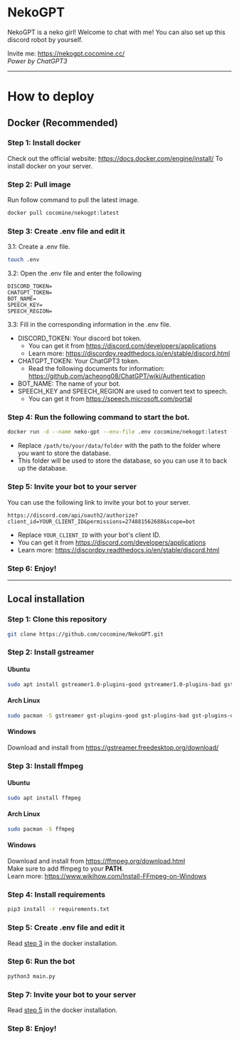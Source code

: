 NekoGPT
===
NekoGPT is a neko girl! Welcome to chat with me!
You can also set up this discord robot by yourself.

Invite me: https://nekogpt.cocomine.cc/ <br>
*Power by ChatGPT3*
<hr>

# How to deploy

## Docker (Recommended)
### Step 1: Install docker
Check out the official website: https://docs.docker.com/engine/install/
To install docker on your server.

### Step 2: Pull image
Run follow command to pull the latest image.
```bash 
docker pull cocomine/nekogpt:latest
```

### Step 3: Create .env file and edit it
3.1: Create a .env file.
```bash
touch .env
```
3.2: Open the .env file and enter the following
```dotenv
DISCORD_TOKEN=
CHATGPT_TOKEN=
BOT_NAME=
SPEECH_KEY=
SPEECH_REGION=
```

3.3: Fill in the corresponding information in the .env file.
- DISCORD_TOKEN: Your discord bot token. 
  - You can get it from https://discord.com/developers/applications
  - Learn more: https://discordpy.readthedocs.io/en/stable/discord.html
- CHATGPT_TOKEN: Your ChatGPT3 token.
    - Read the following documents for information: https://github.com/acheong08/ChatGPT/wiki/Authentication
- BOT_NAME: The name of your bot.
- SPEECH_KEY and SPEECH_REGION are used to convert text to speech.
    - You can get it from https://speech.microsoft.com/portal

### Step 4: Run the following command to start the bot.
```bash
docker run -d --name neko-gpt --env-file .env cocomine/nekogpt:latest --restart=always ---mount type=bind,source=/path/to/your/data/folder,target=/database
```
- Replace `/path/to/your/data/folder` with the path to the folder where you want to store the database.
- This folder will be used to store the database, so you can use it to back up the database.

### Step 5: Invite your bot to your server
You can use the following link to invite your bot to your server.
```
https://discord.com/api/oauth2/authorize?client_id=YOUR_CLIENT_ID&permissions=274881562688&scope=bot
```
- Replace `YOUR_CLIENT_ID` with your bot's client ID.
- You can get it from https://discord.com/developers/applications
- Learn more: https://discordpy.readthedocs.io/en/stable/discord.html

### Step 6: Enjoy!

<hr>

## Local installation
### Step 1: Clone this repository
```bash
git clone https://github.com/cocomine/NekoGPT.git
```

### Step 2: Install gstreamer
#### Ubuntu
```bash
sudo apt install gstreamer1.0-plugins-good gstreamer1.0-plugins-bad gstreamer1.0-plugins-ugly
```
#### Arch Linux
```bash
sudo pacman -S gstreamer gst-plugins-good gst-plugins-bad gst-plugins-ugly
```
#### Windows
Download and install from https://gstreamer.freedesktop.org/download/

### Step 3: Install ffmpeg
#### Ubuntu
```bash
sudo apt install ffmpeg
```
#### Arch Linux
```bash
sudo pacman -S ffmpeg
```
#### Windows
Download and install from https://ffmpeg.org/download.html <br>
Make sure to add ffmpeg to your **PATH**. <br>
Learn more: https://www.wikihow.com/Install-FFmpeg-on-Windows

### Step 4: Install requirements
```bash
pip3 install -r requirements.txt
```

### Step 5: Create .env file and edit it
Read [step 3](#step-3-create-env-file-and-edit-it) in the docker installation.

### Step 6: Run the bot
```bash
python3 main.py
```

### Step 7: Invite your bot to your server
Read [step 5](#step-5-invite-your-bot-to-your-server) in the docker installation.

### Step 8: Enjoy!